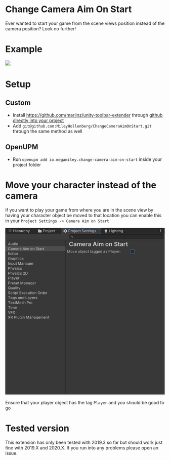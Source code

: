 # Change Camera Aim On Start
Ever wanted to start your game from the scene views position instead of the camera position? Look no further!

# Example

[<img src="https://img.youtube.com/vi/steO_QuEASM/maxresdefault.jpg" width="50%">](https://youtu.be/steO_QuEASM)

# Setup

## Custom
* Install https://github.com/marijnz/unity-toolbar-extender through [github directly into your project](https://docs.unity3d.com/Manual/upm-ui-giturl.html)
* Add `git@github.com:MileyHollenberg/ChangeCameraAimOnStart.git` through the same method as well

## OpenUPM
* Run `openupm add io.megamiley.change-camera-aim-on-start` inside your project folder

# Move your character instead of the camera

If you want to play your game from where you are in the scene view by having your character object be moved to that location you can enable this in your `Project Settings -> Camera Aim on Start` 

![Settings](settings.png)

Ensure that your player object has the tag `Player` and you should be good to go

# Tested version

This extension has only been tested with 2019.3 so far but should work just fine with 2019.X and 2020.X. If you run into any problems please open an issue.
